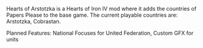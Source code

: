 Hearts of Arstotzka is a Hearts of Iron IV mod where it adds the countries of Papers Please to the base game.
The current playable countries are: Arstotzka, Cobrastan.

Planned Features:
National Focuses for United Federation,
Custom GFX for units
